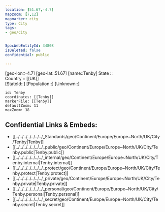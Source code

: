 ```yaml
---
location: [51.67,-4.7] 
mapzoom: [7,12] 
mapmarker: city 
type: City
tags:
- geo/City


SpocWebEntityId: 34808
isDeleted: false
confidential: public

---
```

[geo-lon::-4.7] 
[geo-lat::51.67] 
[name::Tenby] 
State ::  
Country :: [[UK]]  
[StateId::] 
[Population::] 
[Unknown::] 


```leaflet
id: Tenby
coordinates: [[Tenby]] 
markerFile: [[Tenby]] 
defaultZoom: 11 
maxZoom: 18
```


## Confidential Links & Embeds: 
- [[../../../../../../../_Standards/geo/Continent/Europe/Europe~North/UK/City/Tenby|Tenby]] 
- [[../../../../../../../_public/geo/Continent/Europe/Europe~North/UK/City/Tenby.public|Tenby.public]] 
- [[../../../../../../../_internal/geo/Continent/Europe/Europe~North/UK/City/Tenby.internal|Tenby.internal]] 
- [[../../../../../../../_protect/geo/Continent/Europe/Europe~North/UK/City/Tenby.protect|Tenby.protect]] 
- [[../../../../../../../_private/geo/Continent/Europe/Europe~North/UK/City/Tenby.private|Tenby.private]] 
- [[../../../../../../../_personal/geo/Continent/Europe/Europe~North/UK/City/Tenby.personal|Tenby.personal]] 
- [[../../../../../../../_secret/geo/Continent/Europe/Europe~North/UK/City/Tenby.secret|Tenby.secret]] 
